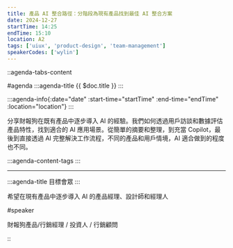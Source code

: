```yaml
---
title: 產品 AI 整合路徑：分階段為現有產品找到最佳 AI 整合方案
date: 2024-12-27
startTime: 14:25
endTime: 15:10
location: A2
tags: ['uiux', 'product-design', 'team-management']
speakerCodes: ['wylin']
---
```


::agenda-tabs-content
<!--議程資訊-->
#agenda
:::agenda-title
{{ $doc.title }}
:::

:::agenda-info{:date="date" :start-time="startTime" :end-time="endTime" :location="location"}
:::

<!--議程資訊(內容)-->
分享財報狗在既有產品中逐步導入 AI 的經驗。我們如何透過用戶訪談和數據評估產品特性，找到適合的 AI 應用場景。從簡單的摘要和整理，到充當 Copilot，最後到直接透過 AI 完整解決工作流程，不同的產品和用戶情境，AI 適合做到的程度也不同。

:::agenda-content-tags
:::

---

:::agenda-title
目標會眾
:::

<!--目標會眾(內容)-->
希望在現有產品中逐步導入 AI 的產品經理、設計師和經理人

<!--講者介紹-->
#speaker
<!--講者介紹(內容)-->
財報狗產品/行銷經理 / 投資人 / 行銷顧問

::
